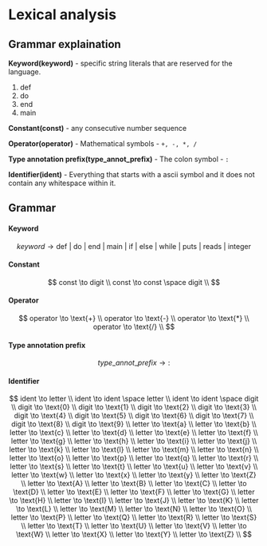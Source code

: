 # Lexical analysis

## Grammar explaination

**Keyword(keyword)** - specific string literals that are reserved for the language.
1. def
2. do
3. end
4. main

**Constant(const)** - any consecutive number sequence

**Operator(operator)** - Mathematical symbols - `+, -, *, /`

**Type annotation prefix(type_annot_prefix)** - The colon symbol - `:`

**Identifier(ident)** - Everything that starts with a ascii symbol and it does not contain any whitespace within it.

## Grammar

#### Keyword
$$
keyword \to \text{def | do | end | main | if | else | while | puts | reads | integer}
$$

#### Constant
$$
const \to digit \\
const \to const \space digit \\
$$

#### Operator
$$
operator \to \text{+} \\
operator \to \text{-} \\
operator \to \text{*} \\
operator \to \text{/} \\
$$

#### Type annotation prefix
$$
type\_annot\_prefix \to \text{:}
$$

#### Identifier
$$
ident \to letter \\
ident \to ident \space letter \\
ident \to ident \space digit \\
digit \to \text{0} \\
digit \to \text{1} \\
digit \to \text{2} \\
digit \to \text{3} \\
digit \to \text{4} \\
digit \to \text{5} \\
digit \to \text{6} \\
digit \to \text{7} \\
digit \to \text{8} \\
digit \to \text{9} \\
letter \to \text{a} \\
letter \to \text{b} \\
letter \to \text{c} \\
letter \to \text{d} \\
letter \to \text{e} \\
letter \to \text{f} \\
letter \to \text{g} \\
letter \to \text{h} \\
letter \to \text{i} \\
letter \to \text{j} \\
letter \to \text{k} \\
letter \to \text{l} \\
letter \to \text{m} \\
letter \to \text{n} \\
letter \to \text{o} \\
letter \to \text{p} \\
letter \to \text{q} \\
letter \to \text{r} \\
letter \to \text{s} \\
letter \to \text{t} \\
letter \to \text{u} \\
letter \to \text{v} \\
letter \to \text{w} \\
letter \to \text{x} \\
letter \to \text{y} \\
letter \to \text{Z} \\
letter \to \text{A} \\
letter \to \text{B} \\
letter \to \text{C} \\
letter \to \text{D} \\
letter \to \text{E} \\
letter \to \text{F} \\
letter \to \text{G} \\
letter \to \text{H} \\
letter \to \text{I} \\
letter \to \text{J} \\
letter \to \text{K} \\
letter \to \text{L} \\
letter \to \text{M} \\
letter \to \text{N} \\
letter \to \text{O} \\
letter \to \text{P} \\
letter \to \text{Q} \\
letter \to \text{R} \\
letter \to \text{S} \\
letter \to \text{T} \\
letter \to \text{U} \\
letter \to \text{V} \\
letter \to \text{W} \\
letter \to \text{X} \\
letter \to \text{Y} \\
letter \to \text{Z} \\
$$
